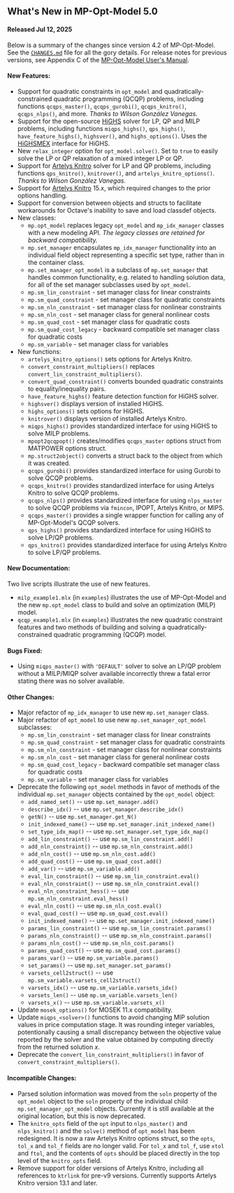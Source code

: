 What's New in MP-Opt-Model 5.0
------------------------------

#### Released Jul 12, 2025

Below is a summary of the changes since version 4.2 of MP-Opt-Model. See
the [`CHANGES.md`][1] file for all the gory details. For release notes
for previous versions, see Appendix C of the [MP-Opt-Model User's
Manual][2].


#### New Features:
  - Support for quadratic constraints in `opt_model` and quadratically-constrained quadratic programming (QCQP) problems, including functions `qcqps_master()`, `qcqps_gurobi()`, `qcqps_knitro()`, `qcqps_nlps()`, and more.
  *Thanks to Wilson González Vanegas.*
  - Support for the open-source [HiGHS](https://highs.dev) solver for LP, QP and MILP problems, including functions `miqps_highs()`, `qps_highs()`, `have_feature_highs()`, `highsver()`, and `highs_options()`. Uses the [HiGHSMEX](https://github.com/savyasachi/HiGHSMEX) interface for HiGHS.
  - New `relax_integer` option for `opt_model.solve()`. Set to `true` to easily solve the LP or QP relaxation of a mixed integer LP or QP.
  - Support for [Artelys Knitro](https://www.artelys.com/solvers/knitro/) solver for LP and QP problems, including functions `qps_knitro()`, `knitrover()`, and `artelys_knitro_options()`.
  *Thanks to Wilson González Vanegas.*
  - Support for [Artelys Knitro](https://www.artelys.com/solvers/knitro/) 15.x, which required changes to the prior options handling.
  - Support for conversion between objects and structs to facilitate workarounds for Octave's inability to save and load classdef objects.
  - New classes:
    - `mp.opt_model` replaces legacy `opt_model` and `mp_idx_manager` classes with a new modeling API. *The legacy classes are retained for backward compatibility.*
    - `mp.set_manager` encapsulates `mp_idx_manager` functionality into an individual field object representing a specific set type, rather than in the container class.
    - `mp.set_manager_opt_model` is a subclass of `mp.set_manager` that handles common functionality, e.g. related to handling solution data, for all of the set manager subclasses used by `opt_model`.
    - `mp.sm_lin_constraint` - set manager class for linear constraints
    - `mp.sm_quad_constraint` - set manager class for quadratic constraints
    - `mp.sm_nln_constraint` - set manager class for nonlinear constraints
    - `mp.sm_nln_cost` - set manager class for general nonlinear costs
    - `mp.sm_quad_cost` - set manager class for quadratic costs
    - `mp.sm_quad_cost_legacy` - backward compatible set manager class for quadratic costs
    - `mp.sm_variable` - set manager class for variables
  - New functions:
    - `artelys_knitro_options()` sets options for Artelys Knitro.
    - `convert_constraint_multipliers()` replaces `convert_lin_constraint_multipliers()`.
    - `convert_quad_constraint()` converts bounded quadratic constraints to equality/inequality pairs.
    - `have_feature_highs()` feature detection function for HiGHS solver.
    - `highsver()` displays version of installed HiGHS.
    - `highs_options()` sets options for HiGHS.
    - `knitrover()` displays version of installed Artelys Knitro.
    - `miqps_highs()` provides standardized interface for using HiGHS to solve MILP problems.
    - `mpopt2qcqpopt()` creates/modifies `qcqps_master` options struct from MATPOWER options struct.
    - `mp.struct2object()` converts a struct back to the object from which it was created.
    - `qcqps_gurobi()` provides standardized interface for using Gurobi to solve QCQP problems.
    - `qcqps_knitro()` provides standardized interface for using Artelys Knitro to solve QCQP problems.
    - `qcqps_nlps()` provides standardized interface for using `nlps_master` to solve QCQP problems via `fmincon`, IPOPT, Artelys Knitro, or MIPS.
    - `qcqps_master()` provides a single wrapper function for calling any of MP-Opt-Model's QCQP solvers.
    - `qps_highs()` provides standardized interface for using HiGHS to solve LP/QP problems.
    - `qps_knitro()` provides standardized interface for using Artelys Knitro to solve LP/QP problems.


#### New Documentation:
Two live scripts illustrate the use of new features.
- `milp_example1.mlx` (in `examples`) illustrates the use of MP-Opt-Model and the new `mp.opt_model` class to build and solve an optimization (MILP) model.
- `qcqp_example1.mlx` (in `examples`) illustrates the new quadratic constraint features and two methods of building and solving a quadratically-constrained quadratic programming (QCQP) model.


#### Bugs Fixed:
  - Using `miqps_master()` with `'DEFAULT'` solver to solve an LP/QP problem without a MILP/MIQP solver available incorrectly threw a fatal error stating there was no solver available.


#### Other Changes:
  - Major refactor of `mp_idx_manager` to use new `mp.set_manager` class.
  - Major refactor of `opt_model` to use new `mp.set_manager_opt_model` subclasses:
    - `mp.sm_lin_constraint` - set manager class for linear constraints
    - `mp.sm_quad_constraint` - set manager class for quadratic constraints
    - `mp.sm_nln_constraint` - set manager class for nonlinear constraints
    - `mp.sm_nln_cost` - set manager class for general nonlinear costs
    - `mp.sm_quad_cost_legacy` - backward compatible set manager class for quadratic costs
    - `mp.sm_variable` - set manager class for variables
  - Deprecate the following `opt_model` methods in favor of methods of the individual `mp.set_manager` objects contained by the `opt_model` object:
    - `add_named_set()` -- use `mp.set_manager.add()`
    - `describe_idx()` -- use `mp.set_manager.describe_idx()`
    - `getN()` -- use `mp.set_manager.get_N()`
    - `init_indexed_name()` -- use `mp.set_manager.init_indexed_name()`
    - `set_type_idx_map()` -- use `mp.set_manager.set_type_idx_map()`
    - `add_lin_constraint()` -- use `mp.sm_lin_constraint.add()`
    - `add_nln_constraint()` -- use `mp.sm_nln_constraint.add()`
    - `add_nln_cost()` -- use `mp.sm_nln_cost.add()`
    - `add_quad_cost()` -- use `mp.sm_quad_cost.add()`
    - `add_var()` -- use `mp.sm_variable.add()`
    - `eval_lin_constraint()` -- use `mp.sm_lin_constraint.eval()`
    - `eval_nln_constraint()` -- use `mp.sm_nln_constraint.eval()`
    - `eval_nln_constraint_hess()` -- use `mp.sm_nln_constraint.eval_hess()`
    - `eval_nln_cost()` -- use `mp.sm_nln_cost.eval()`
    - `eval_quad_cost()` -- use `mp.sm_quad_cost.eval()`
    - `init_indexed_name()` -- use `mp.set_manager.init_indexed_name()`
    - `params_lin_constraint()` -- use `mp.sm_lin_constraint.params()`
    - `params_nln_constraint()` -- use `mp.sm_nln_constraint.params()`
    - `params_nln_cost()` -- use `mp.sm_nln_cost.params()`
    - `params_quad_cost()` -- use `mp.sm_quad_cost.params()`
    - `params_var()` -- use `mp.sm_variable.params()`
    - `set_params()` -- use `mp.set_manager.set_params()`
    - `varsets_cell2struct()` -- use `mp.sm_variable.varsets_cell2struct()`
    - `varsets_idx()` -- use `mp.sm_variable.varsets_idx()`
    - `varsets_len()` -- use `mp.sm_variable.varsets_len()`
    - `varsets_x()` -- use `mp.sm_variable.varsets_x()`
  - Update `mosek_options()` for MOSEK 11.x compatibility.
  - Update `miqps_<solver>()` functions to avoid changing MIP solution values in price computation stage. It was rounding integer variables, potentionally causing a small discrepancy between the objective value reported by the solver and the value obtained by computing directly from the returned solution _x_.
  - Deprecate the `convert_lin_constraint_multipliers()` in favor of `convert_constraint_multipliers()`. 


#### Incompatible Changes:
  - Parsed solution information was moved from the `soln` property of the `opt_model` object to the `soln` property of the individual child `mp.set_manager_opt_model` objects. Currently it is still available at the original location, but this is now deprecated.
  - The `knitro_opts` field of the `opt` input to `nlps_master()` and `nlps_knitro()` and the `solve()` method of `opt_model` has been redesigned. It is now a raw Artelys Knitro options struct, so the `opts`, `tol_x` and `tol_f` fields are no longer valid. For `tol_x` and `tol_f`, use `xtol` and `ftol`, and the contents of `opts` should be placed directly in the top level of the `knitro_opts` field.
  - Remove support for older versions of Artelys Knitro, including all references to `ktrlink` for pre-v9 versions. Currently supports Artelys Knitro version 13.1 and later.



[1]: ../../CHANGES.md
[2]: ../MP-Opt-Model-manual.pdf
[3]: https://github.com/MATPOWER/most
[4]: https://matpower.org/doc/mpom/
[5]: https://github.com/ebertolazzi/mexIPOPT
